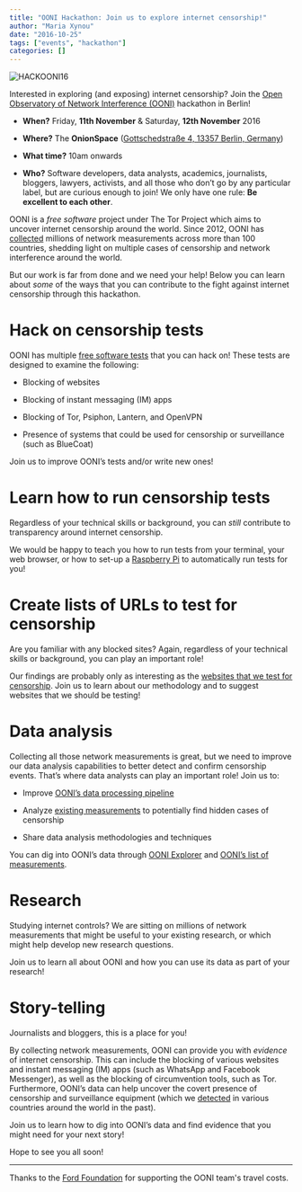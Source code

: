 ```yaml
---
title: "OONI Hackathon: Join us to explore internet censorship!"
author: "Maria Xynou"
date: "2016-10-25"
tags: ["events", "hackathon"]
categories: []
---
```


![HACKOONI16](/post/berlin-hackathon/ooni-berlin-hackathon.png)

Interested in exploring (and exposing) internet censorship? Join the [Open Observatory of Network Interference (OONI)](https://ooni.torproject.org/) hackathon in Berlin!

* **When?** Friday, **11th November** & Saturday, **12th November** 2016 

* **Where?** The **OnionSpace** ([Gottschedstraße 4, 13357 Berlin, Germany](http://www.openstreetmap.org/?mlat=52.54965&mlon=13.3700#map=19/52.54974/13.37001))

* **What time?** 10am onwards 

* **Who?** Software developers, data analysts, academics, journalists, 
bloggers, lawyers, activists, and all those who don’t go by any 
particular label, but are curious enough to join! We only have one rule:
**Be excellent to each other**.

OONI is a *free software* project under The Tor Project which aims to uncover
internet censorship around the world. Since 2012, OONI has [collected](https://explorer.ooni.torproject.org/world/) millions of
network measurements across more than 100 countries, shedding light on multiple
cases of censorship and network interference around the world.

But our work is far from done and we need your help! Below you can learn about
*some* of the ways that you can contribute to the fight against internet
censorship through this hackathon.   

# Hack on censorship tests 

OONI has multiple [free software tests](https://github.com/TheTorProject/ooni-probe/tree/master/ooni/nettests) that you can hack on! These tests are designed to examine the following:

* Blocking of websites 

* Blocking of instant messaging (IM) apps 

* Blocking of Tor, Psiphon, Lantern, and OpenVPN 

* Presence of systems that could be used for censorship or surveillance (such as BlueCoat)

Join us to improve OONI’s tests and/or write new ones!  

# Learn how to run censorship tests 

Regardless of your technical skills or background, you can *still* contribute to
transparency around internet censorship.

We would be happy to teach you how to run tests from your terminal, your web
browser, or how to set-up a [Raspberry Pi](https://en.wikipedia.org/wiki/Raspberry_Pi) to automatically run tests for
you!

# Create lists of URLs to test for censorship 

Are you familiar with any blocked sites? Again, regardless of your technical
skills or background, you can play an important role!

Our findings are probably only as interesting as the [websites that we test for censorship](https://github.com/citizenlab/test-lists/tree/master/lists). Join us
to learn about our methodology and to suggest websites that we should be
testing!

# Data analysis 

Collecting all those network measurements is great, but we need to improve our
data analysis capabilities to better detect and confirm censorship events.
That’s where data analysts can play an important role! Join us to:

* Improve [OONI’s data processing pipeline](https://github.com/TheTorProject/ooni-pipeline) 

* Analyze [existing measurements](https://explorer.ooni.torproject.org/world/)
  to potentially find hidden cases of censorship

* Share data analysis methodologies and techniques

You can dig into OONI’s data through [OONI Explorer](https://explorer.ooni.torproject.org/world/) and [OONI’s list of measurements](https://measurements.ooni.torproject.org/).

# Research  

Studying internet controls? We are sitting on millions of network measurements
that might be useful to your existing research, or which might help develop new
research questions.

Join us to learn all about OONI and how you can use its data as part of your
research! 

# Story-telling 

Journalists and bloggers, this is a place for you!

By collecting network measurements, OONI can provide you with *evidence* of
internet censorship. This can include the blocking of various websites and
instant messaging (IM) apps (such as WhatsApp and Facebook Messenger), as well
as the blocking of circumvention tools, such as Tor. Furthermore, OONI’s data
can help uncover the covert presence of censorship and surveillance equipment (which we [detected](https://explorer.ooni.torproject.org/highlights/) in various countries around the world in the
past).

Join us to learn how to dig into OONI’s data and find evidence that you
might need for your next story!

Hope to see you all soon!

---
Thanks to the [Ford Foundation](https://www.fordfound.org/) for supporting the OONI team's travel costs.
